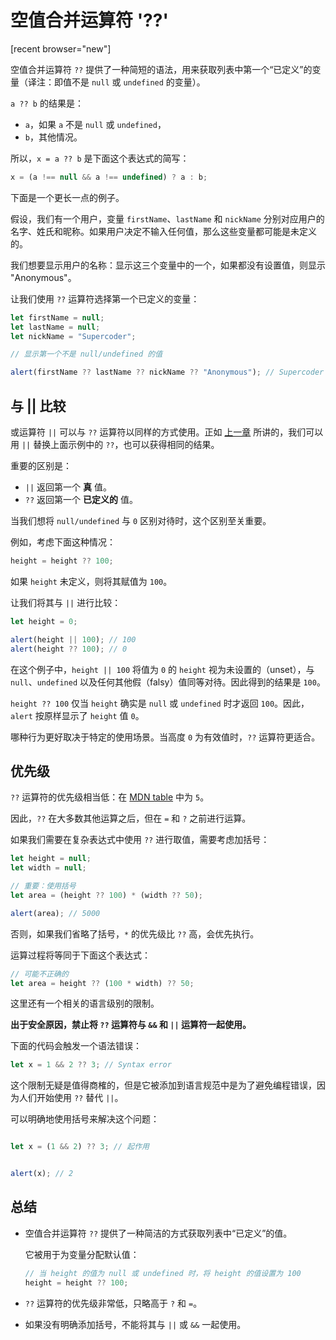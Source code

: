 # 空值合并运算符 '??'

[recent browser="new"]

空值合并运算符 `??` 提供了一种简短的语法，用来获取列表中第一个“已定义”的变量（译注：即值不是 `null` 或 `undefined` 的变量）。

`a ?? b` 的结果是：
- `a`，如果 `a` 不是 `null` 或 `undefined`，
- `b`，其他情况。

所以，`x = a ?? b` 是下面这个表达式的简写：

```js
x = (a !== null && a !== undefined) ? a : b;
```

下面是一个更长一点的例子。

假设，我们有一个用户，变量 `firstName`、`lastName` 和 `nickName` 分别对应用户的名字、姓氏和昵称。如果用户决定不输入任何值，那么这些变量都可能是未定义的。

我们想要显示用户的名称：显示这三个变量中的一个，如果都没有设置值，则显示 "Anonymous"。

让我们使用 `??` 运算符选择第一个已定义的变量：

```js
let firstName = null;
let lastName = null;
let nickName = "Supercoder";

// 显示第一个不是 null/undefined 的值

alert(firstName ?? lastName ?? nickName ?? "Anonymous"); // Supercoder

```

## 与 || 比较

或运算符 `||` 可以与 `??` 运算符以同样的方式使用。正如 [上一章](info:logical-operators#or-finds-the-first-truthy-value) 所讲的，我们可以用 `||` 替换上面示例中的 `??`，也可以获得相同的结果。

重要的区别是：
- `||` 返回第一个 **真** 值。
- `??` 返回第一个 **已定义的** 值。

当我们想将 `null/undefined` 与 `0` 区别对待时，这个区别至关重要。

例如，考虑下面这种情况：

```js
height = height ?? 100;
```

如果 `height` 未定义，则将其赋值为 `100`。

让我们将其与 `||` 进行比较：

```js
let height = 0;

alert(height || 100); // 100
alert(height ?? 100); // 0
```

在这个例子中，`height || 100` 将值为 `0` 的 `height` 视为未设置的（unset），与 `null`、`undefined` 以及任何其他假（falsy）值同等对待。因此得到的结果是 `100`。

`height ?? 100` 仅当 `height` 确实是 `null` 或 `undefined` 时才返回 `100`。因此，`alert` 按原样显示了 `height` 值 `0`。

哪种行为更好取决于特定的使用场景。当高度 `0` 为有效值时，`??` 运算符更适合。

## 优先级

`??` 运算符的优先级相当低：在 [MDN table](https://developer.mozilla.org/en-US/docs/Web/JavaScript/Reference/Operators/Operator_Precedence#Table) 中为 `5`。

因此，`??` 在大多数其他运算之后，但在 `=` 和 `?` 之前进行运算。

如果我们需要在复杂表达式中使用 `??` 进行取值，需要考虑加括号：

```js
let height = null;
let width = null;

// 重要：使用括号
let area = (height ?? 100) * (width ?? 50);

alert(area); // 5000
```

否则，如果我们省略了括号，`*` 的优先级比 `??` 高，会优先执行。

运算过程将等同于下面这个表达式：

```js
// 可能不正确的
let area = height ?? (100 * width) ?? 50;
```

这里还有一个相关的语言级别的限制。

**出于安全原因，禁止将 `??` 运算符与 `&&` 和 `||` 运算符一起使用。**

下面的代码会触发一个语法错误：

```js
let x = 1 && 2 ?? 3; // Syntax error
```

这个限制无疑是值得商榷的，但是它被添加到语言规范中是为了避免编程错误，因为人们开始使用 `??` 替代 `||`。

可以明确地使用括号来解决这个问题：

```js

let x = (1 && 2) ?? 3; // 起作用


alert(x); // 2
```

## 总结

- 空值合并运算符 `??` 提供了一种简洁的方式获取列表中“已定义”的值。

    它被用于为变量分配默认值：

    ```js
    // 当 height 的值为 null 或 undefined 时，将 height 的值设置为 100
    height = height ?? 100;
    ```

- `??` 运算符的优先级非常低，只略高于 `?` 和 `=`。
- 如果没有明确添加括号，不能将其与 `||` 或 `&&` 一起使用。
